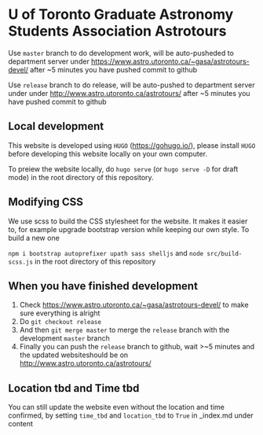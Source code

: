 # U of Toronto Graduate Astronomy Students Association Astrotours

Use ``master`` branch to do development work, will be auto-pusheded to department server under https://www.astro.utoronto.ca/~gasa/astrotours-devel/ after ~5 minutes you have pushed commit to github

Use ``release`` branch to do release, will be auto-pushed to department server under under http://www.astro.utoronto.ca/astrotours/ after ~5 minutes you have pushed commit to github


## Local development

This website is developed using ``HUGO`` (https://gohugo.io/), please install ``HUGO`` before developing this website locally on your own computer.

To preiew the website locally, do ``hugo serve`` (or ``hugo serve -D`` for draft mode) in the root directory of this repository.

## Modifying CSS

We use scss to build the CSS stylesheet for the website. It makes it easier to, for example upgrade bootstrap version while keeping our own style. To build a new one

``npm i bootstrap autoprefixer upath sass shelljs`` and ``node src/build-scss.js`` in the root directory of this repository

## When you have finished development

1. Check https://www.astro.utoronto.ca/~gasa/astrotours-devel/ to make sure everything is alright
1. Do ``git checkout release``
1. And then ``git merge master`` to merge the ``release`` branch with the development ``master`` branch
1. Finally you can push the ``release`` branch to github, wait >~5 minutes and the updated websiteshould be on http://www.astro.utoronto.ca/astrotours/

## Location tbd and Time tbd

You can still update the website even without the location and time confirmed, by setting `time_tbd` and `location_tbd` to `True` in _index.md under content
